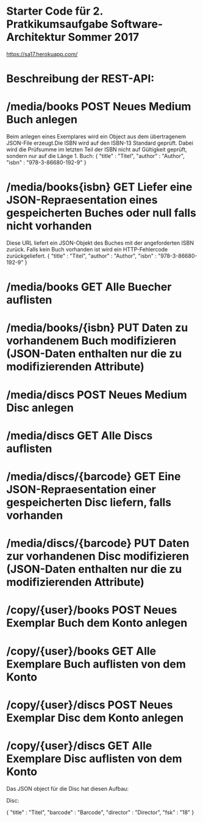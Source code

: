 # Starter Code für 2. Pratkikumsaufgabe Software-Architektur Sommer 2017 

https://sa17.herokuapp.com/


# Beschreibung der REST-API:

# /media/books 			POST 	Neues Medium Buch anlegen
Beim anlegen eines Exemplares wird ein Object aus dem übertragenem JSON-File erzeugt.Die ISBN wird auf den ISBN-13 Standard geprüft. Dabei wird die Prüfsumme im letzten Teil der ISBN nicht auf Gültigkeit geprüft, sondern nur auf die Länge 1.
Buch:
{
    "title"  : "Titel",
    "author" : "Author",
    "isbn"   : "978-3-86680-192-9"
}


# /media/books{isbn}	GET		Liefer eine JSON-Repraesentation eines gespeicherten Buches oder null falls nicht vorhanden
Diese URL liefert ein JSON-Objekt des Buches mit der angeforderten ISBN zurück. Falls kein Buch vorhanden ist wird ein HTTP-Fehlercode zurückgeliefert.
{
    "title"  : "Titel",
    "author" : "Author",
    "isbn"   : "978-3-86680-192-9"
}

# /media/books 			GET 	Alle Buecher auflisten



# /media/books/{isbn} 	PUT 	Daten zu vorhandenem Buch modifizieren (JSON-Daten enthalten nur die zu modifizierenden Attribute)
# /media/discs 			POST 	Neues Medium Disc anlegen
# /media/discs 			GET 	Alle Discs auflisten
# /media/discs/{barcode} 	GET 	Eine JSON-Repraesentation einer gespeicherten Disc liefern, falls vorhanden
# /media/discs/{barcode} 	PUT 	Daten zur vorhandenen Disc modifizieren (JSON-Daten enthalten nur die zu modifizierenden Attribute)
# /copy/{user}/books 		POST 	Neues Exemplar Buch dem Konto anlegen
# /copy/{user}/books 		GET 	Alle Exemplare Buch auflisten von dem Konto
# /copy/{user}/discs 		POST 	Neues Exemplar Disc dem Konto anlegen
# /copy/{user}/discs 		GET 	Alle Exemplare Disc auflisten von dem Konto




Das JSON object für die Disc hat diesen Aufbau:

Disc:

{
    "title"    : "Titel",
    "barcode"  : "Barcode",
    "director" : "Director",
    "fsk"      : "18"
}


